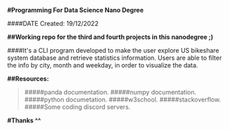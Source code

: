 **#Programming For Data Science Nano Degree**

####DATE Created: 19/12/2022

**##Working repo for the third and fourth projects in this nanodegree ;)**

####It's a CLI program developed to make the user explore  US bikeshare system database and retrieve statistics information. Users are able to filter the info by city, month and weekday, in order to visualize the data.

**##Resources:**
>#####panda documentation.
>#####numpy documentation.
>#####python documetation.
>#####w3school.
>#####stackoverflow.
>#####Some coding discord servers.

**#Thanks ^^**